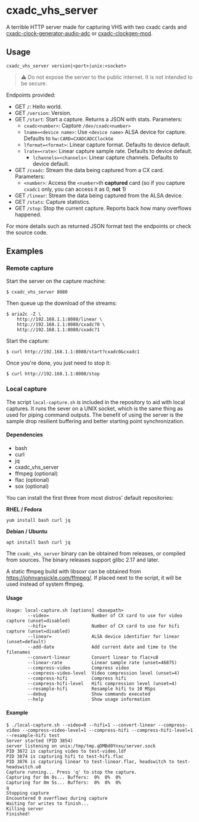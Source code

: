 # cxadc_vhs_server

A terrible HTTP server made for capturing VHS with two cxadc cards and [cxadc-clock-generator-audio-adc](https://gitlab.com/wolfre/cxadc-clock-generator-audio-adc) or [cxadc-clockgen-mod](https://github.com/namazso/cxadc-clockgen-mod/).

## Usage

`cxadc_vhs_server version|<port>|unix:<socket>`

> ⚠️ Do not expose the server to the public internet. It is not intended to be secure. 

Endpoints provided:

- GET `/`: Hello world.
- GET `/version`: Version.
- GET `/start`: Start a capture. Returns a JSON with stats. Parameters:
  - `cxadc<number>`: Capture `/dev/cxadc<number>` 
  - `lname=<device name>`: Use `<device name>` ALSA device for capture. Defaults to `hw:CARD=CXADCADCClockGe`
  - `lformat=<format>`: Linear capture format. Defaults to device default.
  - `lrate=<rate>`: Linear capture sample rate. Defaults to device default.
    - `lchannels=<channels>`: Linear capture channels. Defaults to device default.
- GET `/cxadc`: Stream the data being captured from a CX card. Parameters:
  - `<number>`: Access the `<number>`th **captured** card (so if you capture `cxadc1` only, you can access it as 0, **not** 1)
- GET `/linear`: Stream the data being captured from the ALSA device.
- GET `/stats`: Capture statistics.
- GET `/stop`: Stop the current capture. Reports back how many overflows happened.

For more details such as returned JSON format test the endpoints or check the source code.

## Examples

### Remote capture

Start the server on the capture machine:

```text
$ cxadc_vhs_server 8080
```

Then queue up the download of the streams:

```text
$ aria2c -Z \
    http://192.168.1.1:8080/linear \
    http://192.168.1.1:8080/cxadc?0 \
    http://192.168.1.1:8080/cxadc?1
```

Start the capture:

```text
$ curl http://192.168.1.1:8080/start?cxadc0&cxadc1
```

Once you're done, you just need to stop it:

```text
$ curl http://192.168.1.1:8080/stop
```

### Local capture

The script `local-capture.sh` is included in the repository to aid with local captures. It runs the sever on a UNIX socket, which is the same thing as used for piping command outputs. The benefit of using the server is the sample drop resilient buffering and better starting point synchronization.

#### Dependencies

- bash
- curl
- jq
- cxadc_vhs_server
- ffmpeg (optional)
- flac (optional)
- sox (optional)

You can install the first three from most distros' default repositories: 

**RHEL / Fedora**

```text
yum install bash curl jq
```

**Debian / Ubuntu**

```text
apt install bash curl jq
```

The `cxadc_vhs_server` binary can be obtained from releases, or compiled from sources. The binary releases support glibc 2.17 and later.

A static ffmpeg build with libsoxr can be obtained from https://johnvansickle.com/ffmpeg/. If placed next to the script, it will be used instead of system ffmpeg.

#### Usage

```text
Usage: local-capture.sh [options] <basepath>
        --video=                Number of CX card to use for video capture (unset=disabled)
        --hifi=                 Number of CX card to use for hifi capture (unset=disabled)
        --linear=               ALSA device identifier for linear (unset=default)
        --add-date              Add current date and time to the filenames
        --convert-linear        Convert linear to flac+u8
        --linear-rate           Linear sample rate (unset=46875)
        --compress-video        Compress video
        --compress-video-level  Video compression level (unset=4)
        --compress-hifi         Compress hifi
        --compress-hifi-level   Hifi compression level (unset=4)
        --resample-hifi         Resample hifi to 10 MSps
        --debug                 Show commands executed
        --help                  Show usage information
```

#### Example

```text
$ ./local-capture.sh --video=0 --hifi=1 --convert-linear --compress-video --compress-video-level=1 --compress-hifi --compress-hifi-level=1 --resample-hifi test
Server started (PID 3854)
server listening on unix:/tmp/tmp.qDMBd0Ynxu/server.sock
PID 3872 is capturing video to test-video.ldf
PID 3874 is capturing hifi to test-hifi.flac
PID 3876 is capturing linear to test-linear.flac, headswitch to test-headswitch.u8
Capture running... Press 'q' to stop the capture.
Capturing for 0m 0s... Buffers:  0%  0%  0%
Capturing for 0m 5s... Buffers:  0%  0%  0%
q
Stopping capture
Encountered 0 overflows during capture
Waiting for writes to finish...
Killing server
Finished!
```

